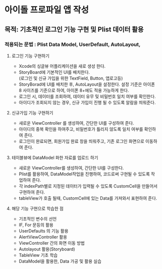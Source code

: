 # 아이돌 프로파일 앱 작성
##  목적: 기초적인 로그인 기능 구현 및 Plist 데이터 활용


### 적용되는 문법 : Plist Data Model, UserDefault, AutoLayout, 

1. 로그인 기능 구현하기
	* Xcode의 싱글뷰 어플리케이션을 새로 생성 한다.
	* StoryBoard에 기본적인 UI를 배치한다.<Br>(로그인 및 신규 가입을 위한 TextField, Button, 앱로고등)
	* StoryBorad에 UI를 배치한 후, AutoLayout을 설정한다. 설정 기준은 아이폰8 사이즈를 기준으로 하여, 아이폰 8+에도 적용 가능하게 한다.
	* 로그인 시, 데이터를 조회하여, 데이터 유무 및 비밀번호 일치 여부를 확인한다.
	* 아이디가 조회되지 않는 경우, 신규 가입이 진행 될 수 있도록 알람을 띄워준다.

2. 신규가입 기능 구현하기
	* 새로운 ViewController 를 생성하여, 간단한 UI를 구성하여 준다.
	* 아이디의 중복 확인을 하여주고, 비밀번호가 틀리지 않도록 일치 여부를 확인하여 준다.
	* 로그인이 완료되면, 회원가입 완료 창을 띄워주고, 기존 로그인 화면으로 이동하여 준다.

3. 테이블뷰에 DataModel 화한 자료를 업로드 하기
	* 새로운 ViewController를 생성하여, 간단한 UI를 구성한다.
	* Plist를 활용하여, DataModel작업을 진행하여, 코드로써 구현될 수 있도록 작업하여 준다.
	* 각 indexPath별로 지정된 데이터가 입력될 수 있도록 CustomCell을 만들어서 구현하여 준다.
	* tableView가 호출 될때, CustomCell에 있는 Data를 가져와서 표현하여 준다.

4. 해당 기능 구현으로 학습한 점
	* 기초적인 변수의 선언
	* IF, For 문등의 활용
	* UserDefaults 의 기능 활용
	* AlertViewController 활용
	* ViewController 간의 화면 이동 방법
	* Autolayout 활용(Storyboard)
	* TableView 기초 학습
	* DataModel을 활용한, Data 가공 및 활용 실습


